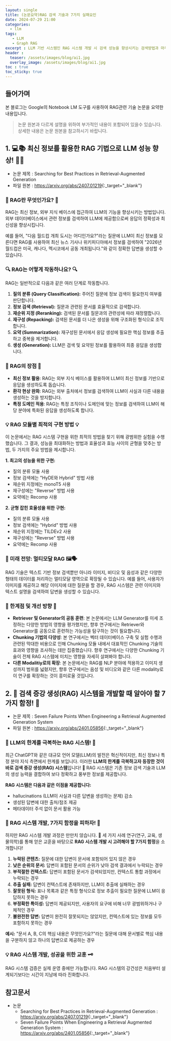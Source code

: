 ```yaml
---
layout: single
title: (논문요약)RAG 검색 기술과 7가지 실패요인
date: 2024-07-29 21:00
categories: 
  - llm 
tags: 
   - LLM
   - Graph RAG
excerpt : LLM 기반 시스템인 RAG 시스템 개발 시 검색 성능을 향상시키는 검색방법과 마주치는 7가지 함정에 대해서 알아봅니다.
header : 
  teaser: /assets/images/blog/ai1.jpg
  overlay_image: /assets/images/blog/ai1.jpg
toc : true  
toc_sticky: true
---
```


## 들어가며

본 블로그는 Google의 Notebook LM 도구를 사용하여 RAG관련 기술 논문을 요약한 내용입니다. 

> 논문 원본과 다르게 설명을 위하여 부가적인 내용이 포함되어 있을수 있습니다. 상세한 내용은 논문 원본을 참고하시기 바랍니다.

## 1. 💻📚 최신 정보를 활용한 RAG 기법으로 LLM 성능 향상! 🚀✨

- 논문 제목 : Searching for Best Practices in Retrieval-Augmented Generation
- 파일 원본 : <https://arxiv.org/abs/2407.01219>{:_target="_blank"}

### 🤔 RAG란 무엇인가요? 🤔

RAG는 최신 정보, 외부 지식 베이스에 접근하여 LLM의 기능을 향상시키는 방법입니다. 외부 데이터베이스에서 관련 정보를 검색하여 LLM에 제공함으로써 응답의 정확성과 최신성을 향상시킵니다.  

예를 들어, "다음 월드컵 개최 도시는 어디인가요?"라는 질문에 LLM이 최신 정보를 모른다면 RAG를 사용하여 최신 뉴스 기사나 위키피디아에서 정보를 검색하여 "2026년 월드컵은 미국, 캐나다, 멕시코에서 공동 개최됩니다."와 같이 정확한 답변을 생성할 수 있습니다.

### 🔍 RAG는 어떻게 작동하나요? 🔍

RAG는 일반적으로 다음과 같은 여러 단계로 작동합니다.

1. **질의 분류 (Query Classification):** 주어진 질문에 정보 검색이 필요한지 여부를 판단합니다. 
2. **정보 검색 (Retrieval):** 질문과 관련된 문서를 효율적으로 검색합니다.
3. **재순위 지정 (Reranking):** 검색된 문서를 질문과의 관련성에 따라 재정렬합니다.
4. **재구성 (Repacking):** 검색된 문서를 더 나은 생성을 위해 구조화된 형식으로 조직합니다.
5. **요약 (Summarization):** 재구성된 문서에서 응답 생성에 필요한 핵심 정보를 추출하고 중복을 제거합니다.
6. **생성 (Generation):** LLM은 검색 및 요약된 정보를 활용하여 최종 응답을 생성합니다.

### 🚀 RAG의 장점 🚀

* **최신 정보 활용**: RAG는 외부 지식 베이스를 활용하여 LLM이 최신 정보를 기반으로 응답을 생성하도록 돕습니다.
* **환각 현상 완화**: RAG는 외부 출처에서 정보를 검색하여 LLM이 사실과 다른 내용을 생성하는 것을 방지합니다.
* **특정 도메인 적용**: RAG는 특정 조직이나 도메인에 맞는 정보를 검색하여 LLM이 해당 분야에 특화된 응답을 생성하도록 합니다.

### 💡 RAG 모듈별 최적의 구현 방법 💡

이 논문에서는 RAG 시스템 구현을 위한 최적의 방법을 찾기 위해 광범위한 실험을 수행했습니다. 그 결과, 성능을 최대화하는 방법과 효율성과 효능 사이의 균형을 맞추는 방법, 두 가지의 주요 방법을 제시합니다.

**1. 최고의 성능을 위한 구현:**

* 질의 분류 모듈 사용
* 정보 검색에는 "HyDE와 Hybrid" 방법 사용
* 재순위 지정에는 monoT5 사용
* 재구성에는 "Reverse" 방법 사용
* 요약에는 Recomp 사용

**2. 균형 잡힌 효율성을 위한 구현:**

* 질의 분류 모듈 사용
* 정보 검색에는 "Hybrid" 방법 사용
* 재순위 지정에는 TILDEv2 사용
* 재구성에는 "Reverse" 방법 사용
* 요약에는 Recomp 사용

###  🚀 미래 전망: 멀티모달 RAG 🖼️🗣️

RAG 기술은 텍스트 기반 정보 검색뿐만 아니라 이미지, 비디오 및 음성과 같은 다양한 형태의 데이터를 처리하는 멀티모달 영역으로 확장될 수 있습니다. 예를 들어, 사용자가 이미지를 제공하고 해당 이미지에 대한 질문을 할 경우, RAG 시스템은 관련 이미지와 텍스트 설명을 검색하여 답변을 생성할 수 있습니다.

### 🚧  한계점 및 개선 방향  🚧

* **Retriever 및 Generator의 공동 훈련**: 본 논문에서는 LLM Generator를 미세 조정하는 다양한 방법의 영향을 평가했지만, 향후 연구에서는 Retriever와 Generator를 공동으로 훈련하는 가능성을 탐구하는 것이 필요합니다.
* **Chunking 기법의 다양성**: 본 연구에서는 벡터 데이터베이스 구축 및 실험 수행과 관련된 막대한 비용으로 인해 Chunking 모듈 내에서 대표적인 Chunking 기술의 효과와 영향을 조사하는 데만 집중했습니다. 향후 연구에서는 다양한 Chunking 기술이 전체 RAG 시스템에 미치는 영향을 자세히 살펴봐야 합니다.
* **다른 Modalitiy로의 확장**: 본 논문에서는 RAG를 NLP 분야에 적용하고 이미지 생성까지 범위를 넓혔지만, 향후 연구에서는 음성 및 비디오와 같은 다른 modality로 이 연구를 확장하는 것이 흥미로울 것입니다.

## 2. 🤯 검색 증강 생성(RAG) 시스템을 개발할 때 알아야 할 7가지 함정! 🧰 

- 논문 제목 : Seven Failure Points When Engineering a Retrieval Augmented Generation System
- 파일 원본 : <https://arxiv.org/abs/2401.05856>{:_target="_blank"}

### 🧲  LLM의 한계를 극복하는 RAG 시스템! 🚀

최근 ChatGPT와 같은 대규모 언어 모델(LLM)의 발전은 혁신적이지만, 최신 정보나 특정 분야 지식 측면에서 한계를 보입니다. 이러한 **LLM의 한계를 극복하고자 등장한 것이 바로 검색 증강 생성(RAG) 시스템**입니다! 🎉  RAG 시스템은 기존 정보 검색 기술과 LLM의 생성 능력을 결합하여 보다 정확하고 풍부한 정보를 제공합니다.  

**RAG 시스템은 다음과 같은 이점을 제공합니다:**

*    hallucinations (LLM이 사실과 다른 답변을 생성하는 문제) 감소
*    생성된 답변에 대한 출처/참조 제공
*    메타데이터 주석 없이 문서 활용 가능

### 🔨 RAG 시스템 개발, 7가지 함정을 피하자! 🚧

하지만 RAG 시스템 개발 과정은 만만치 않습니다. 🥺 세 가지 사례 연구(연구, 교육, 생물의학)를 통해 얻은 교훈을 바탕으로 **RAG 시스템 개발 시 고려해야 할 7가지 함정**을 소개합니다! 

1.  **누락된 콘텐츠:**  질문에 대한 답변이 문서에 포함되어 있지 않은 경우
2.  **낮은 순위의 문서:** 답변이 포함된 문서의 순위가 낮아 검색 결과에서 누락되는 경우
3.  **부적절한 컨텍스트:**  답변이 포함된 문서가 검색되었지만, 컨텍스트 통합 과정에서 누락되는 경우 
4.  **추출 실패:** 답변이 컨텍스트에 존재하지만, LLM이 추출에 실패하는 경우 
5.  **잘못된 형식:**  표나 목록과 같은 특정 형식으로 정보 추출이 필요한 질문에  LLM이 응답하지 못하는 경우 
6.  **부정확한 특이성:** 답변이 제공되지만, 사용자의 요구에 비해 너무 광범위하거나 구체적인 경우 
7.  **불완전한 답변:** 답변이 완전히 잘못되지는 않았지만, 컨텍스트에 있는 정보를 모두 포함하지 못하는 경우

**예시:**  "문서 A, B, C의 핵심 내용은 무엇인가요?"라는 질문에 대해 문서별로 핵심 내용을 구분하지 않고 하나의 답변으로 제공하는 경우 

### 💡 RAG 시스템 개발, 성공을 위한 교훈 🗝️

RAG 시스템 검증은 실제 운영 중에만 가능합니다. RAG 시스템의 강건성은 처음부터 설계되기보다는 시간이 지남에 따라 진화합니다.


## 참고문서

- 논문
  - Searching for Best Practices in Retrieval-Augmented Generation : <https://arxiv.org/abs/2407.01219>{:_target="_blank"}
  - Seven Failure Points When Engineering a Retrieval Augmented Generation System : <https://arxiv.org/abs/2401.05856>{:_target="_blank"}

